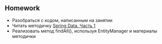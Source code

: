 ## Homework

- Разобраться с кодом, написанным на занятии
- Читать методичку [Spring Data. Часть 1](https://docs.google.com/document/d/1zfyyFQLulaBa3IU9RXv9PBL7vvdZsWdf9zn2WVJy204/)
- Реализовать метод findAll(), используя EntityManager и материалы методички
